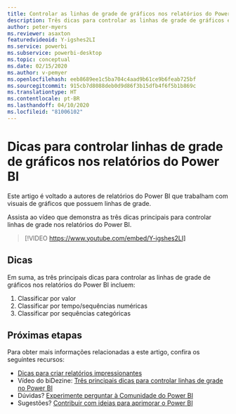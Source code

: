```yaml
---
title: Controlar as linhas de grade de gráficos nos relatórios do Power BI
description: Três dicas para controlar as linhas de grade de gráficos em visuais de relatórios do Power BI, no Power BI Desktop ou no serviço do Power BI.
author: peter-myers
ms.reviewer: asaxton
featuredvideoid: Y-igshes2LI
ms.service: powerbi
ms.subservice: powerbi-desktop
ms.topic: conceptual
ms.date: 02/15/2020
ms.author: v-pemyer
ms.openlocfilehash: eeb8689ee1c5ba704c4aad9b61ce9b6feab725bf
ms.sourcegitcommit: 915cb7d8088deb0d9d86f3b15dfb4f6f5b1b869c
ms.translationtype: HT
ms.contentlocale: pt-BR
ms.lasthandoff: 04/10/2020
ms.locfileid: "81006102"
---
```

# <a name="tips-to-control-chart-gridlines-in-power-bi-reports"></a>Dicas para controlar linhas de grade de gráficos nos relatórios do Power BI

Este artigo é voltado a autores de relatórios do Power BI que trabalham com visuais de gráficos que possuem linhas de grade.

Assista ao vídeo que demonstra as três dicas principais para controlar linhas de grade nos relatórios do Power BI.

> [!VIDEO https://www.youtube.com/embed/Y-igshes2LI]

## <a name="tips"></a>Dicas

Em suma, as três principais dicas para controlar as linhas de grade de gráficos nos relatórios do Power BI incluem:

1. Classificar por valor
1. Classificar por tempo/sequências numéricas
1. Classificar por sequências categóricas

## <a name="next-steps"></a>Próximas etapas

Para obter mais informações relacionadas a este artigo, confira os seguintes recursos:

- [Dicas para criar relatórios impressionantes](../power-bi-reports-tips-and-tricks-for-creating.md)
- Vídeo do biDezine: [Três principais dicas para controlar linhas de grade no Power BI](https://www.youtube.com/watch?v=Y-igshes2LI)
- Dúvidas? [Experimente perguntar à Comunidade do Power BI](https://community.powerbi.com/)
- Sugestões? [Contribuir com ideias para aprimorar o Power BI](https://ideas.powerbi.com)
